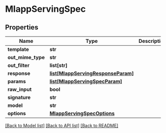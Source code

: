 # MlappServingSpec

## Properties
Name | Type | Description | Notes
------------ | ------------- | ------------- | -------------
**template** | **str** |  | [optional] 
**out_mime_type** | **str** |  | [optional] 
**out_filter** | **list[str]** |  | [optional] 
**response** | [**list[MlappServingResponseParam]**](MlappServingResponseParam.md) |  | [optional] 
**params** | [**list[MlappServingSpecParam]**](MlappServingSpecParam.md) |  | [optional] 
**raw_input** | **bool** |  | [optional] 
**signature** | **str** |  | [optional] 
**model** | **str** |  | [optional] 
**options** | [**MlappServingSpecOptions**](MlappServingSpecOptions.md) |  | [optional] 

[[Back to Model list]](../README.md#documentation-for-models) [[Back to API list]](../README.md#documentation-for-api-endpoints) [[Back to README]](../README.md)


